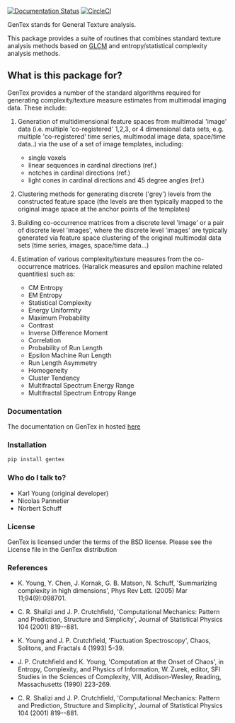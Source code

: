 [![Documentation Status](https://readthedocs.org/projects/gentex/badge/?version=latest)](https://gentex.readthedocs.io/en/latest/?badge=latest)
[![CircleCI](https://circleci.com/gh/NPann/GenTex.svg?style=svg)](https://circleci.com/gh/NPann/GenTex)

GenTex stands for General Texture analysis.  

This package provides a suite of routines that combines standard texture analysis methods 
based on [GLCM](https://en.wikipedia.org/wiki/Co-occurrence_matrix) 
and entropy/statistical complexity analysis methods.

## What is this package for?

GenTex provides a number of the standard algorithms required for generating 
complexity/texture measure estimates from multimodal imaging data. These include:

1. Generation of multidimensional feature spaces from multimodal 'image' data 
(i.e. multiple 'co-registered' 1,2,3, or 4 dimensional data sets, e.g. 
multiple 'co-registered' time series, multimodal image data, space/time data..) 
via the use of a set of image templates, including:  

    - single voxels
    - linear sequences in cardinal directions (ref.)
    - notches in cardinal directions (ref.)
    - light cones in cardinal directions and 45 degree angles (ref.)

2. Clustering methods for generating discrete ('grey') levels from the constructed 
feature space (the levels are then typically mapped to the original image space at 
the anchor points of the templates)

3. Building co-occurrence matrices from a discrete level 'image' or a pair of 
discrete level 'images', where the discrete level 'images' are typically generated 
via feature space clustering of the original multimodal data sets (time series, images, 
space/time data...)

4. Estimation of various complexity/texture measures from the co-occurrence matrices.
(Haralick measures and epsilon machine related quantities) such as:

    - CM Entropy
    - EM Entropy
    - Statistical Complexity
    - Energy Uniformity
    - Maximum Probability
    - Contrast
    - Inverse Difference Moment
    - Correlation
    - Probability of Run Length
    - Epsilon Machine Run Length
    - Run Length Asymmetry
    - Homogeneity
    - Cluster Tendency
    - Multifractal Spectrum Energy Range
    - Multifractal Spectrum Entropy Range

### Documentation

The documentation on GenTex in hosted [here](https://gentex.readthedocs.io/en/latest/topics/quickstart.html)

### Installation ###

``` bash
pip install gentex
```

### Who do I talk to?

- Karl Young (original developer)
- Nicolas Pannetier 
- Norbert Schuff


### License

GenTex is licensed under the terms of the BSD license.
Please see the License file in the GenTex distribution


### References

* K. Young, Y. Chen, J. Kornak, G. B. Matson, N. Schuff,
'Summarizing complexity in high dimensions',
Phys Rev Lett. (2005) Mar 11;94(9):098701.

* C. R. Shalizi and J. P. Crutchfield, 'Computational
Mechanics: Pattern and Prediction, Structure and Simplicity',
Journal of Statistical Physics 104 (2001) 819--881.

* K. Young and J. P. Crutchfield, 'Fluctuation Spectroscopy',
Chaos, Solitons, and Fractals 4 (1993) 5-39.

* J. P. Crutchfield and K. Young, 'Computation at the
Onset of Chaos', in Entropy, Complexity, and Physics of
Information, W. Zurek, editor, SFI Studies in the Sciences
of Complexity, VIII, Addison-Wesley, Reading, Massachusetts
(1990) 223-269.

* C. R. Shalizi and J. P. Crutchfield, 'Computational
Mechanics: Pattern and Prediction, Structure and Simplicity',
Journal of Statistical Physics 104 (2001) 819--881.